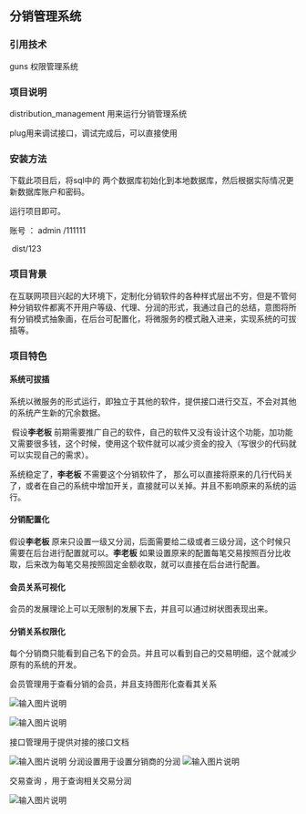 ## 分销管理系统

###  引用技术

  guns 权限管理系统

### 项目说明

distribution_management  用来运行分销管理系统

plug用来调试接口，调试完成后，可以直接使用

### 安装方法

下载此项目后，将sql中的 两个数据库初始化到本地数据库，然后根据实际情况更新数据库账户和密码。

运行项目即可。

账号 ： admin /111111

​          dist/123

###  项目背景

在互联网项目兴起的大环境下，定制化分销软件的各种样式层出不穷，但是不管何种分销软件都离不开用户等级、代理、分润的形式，我通过自己的总结，意图将所有分销模式抽象画，在后台可配置化，将微服务的模式融入进来，实现系统的可拔插等。

### 项目特色

#### 系统可拔插

​      系统以微服务的形式运行，即独立于其他的软件，提供接口进行交互，不会对其他的系统产生新的冗余数据。

​      假设**李老板** 前期需要推广自己的软件，自己的软件又没有设计这个功能，加功能又需要很多钱，这个时候，使用这个软件就可以减少资金的投入（写很少的代码就可以实现自己的需求）。

  系统稳定了，**李老板** 不需要这个分销软件了， 那么可以直接将原来的几行代码关了，或者在自己的系统中增加开关，直接就可以关掉。并且不影响原来的系统的运行。

####  分销配置化

  假设**李老板**  原来只设置一级又分润，后面需要给二级或者三级分润，这个时候只需要在后台进行配置就可以。**李老板** 如果设置原来的配置每笔交易按照百分比收取，后来改为每笔交易按照固定金额收取，就可以直接在后台进行配置。

#### 会员关系可视化

  会员的发展理论上可以无限制的发展下去，并且可以通过树状图表现出来。

#### 分销关系权限化

每个分销商只能看到自己名下的会员。并且可以看到自己的交易明细，这个就减少原有的系统的开发。

会员管理用于查看分销的会员，并且支持图形化查看其关系

![输入图片说明](https://gitee.com/uploads/images/2018/0414/155612_90c66fff_1497609.jpeg "1.jpg")

![输入图片说明](https://gitee.com/uploads/images/2018/0414/155641_9d426b81_1497609.jpeg "2.jpg")

接口管理用于提供对接的接口文档

![输入图片说明](https://gitee.com/uploads/images/2018/0414/155749_cff31c2c_1497609.jpeg "3.jpg")
分润设置用于设置分销商的分润 
![输入图片说明](https://gitee.com/uploads/images/2018/0414/160010_69264fa1_1497609.jpeg "5.jpg")

交易查询 ，用于查询相关交易分润

![输入图片说明](https://gitee.com/uploads/images/2018/0414/155829_4f4d13ad_1497609.jpeg "4.jpg")

